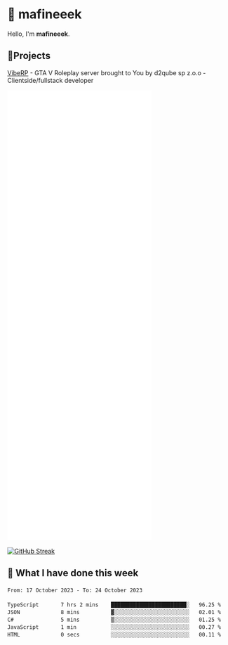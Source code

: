 # 👋 mafineeek
Hello, I'm **mafineeek**.

## 📝Projects

[VibeRP](https://v-rp.pl) - GTA V Roleplay server brought to You by d2qube sp z.o.o - Clientside/fullstack developer


![](./github-metrics.svg)

[![GitHub Streak](https://streak-stats.demolab.com/?user=mafineeek)](https://git.io/streak-stats)

## 📰 What I have done this week
<!--START_SECTION:waka-->

```txt
From: 17 October 2023 - To: 24 October 2023

TypeScript       7 hrs 2 mins    ████████████████████████░   96.25 %
JSON             8 mins          ▓░░░░░░░░░░░░░░░░░░░░░░░░   02.01 %
C#               5 mins          ▒░░░░░░░░░░░░░░░░░░░░░░░░   01.25 %
JavaScript       1 min           ░░░░░░░░░░░░░░░░░░░░░░░░░   00.27 %
HTML             0 secs          ░░░░░░░░░░░░░░░░░░░░░░░░░   00.11 %
```

<!--END_SECTION:waka-->
